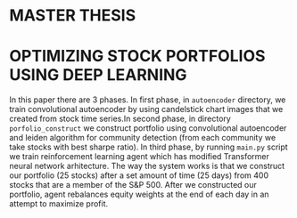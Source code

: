 # MASTER THESIS
# OPTIMIZING STOCK PORTFOLIOS USING DEEP LEARNING
In this paper there are 3 phases. In first phase, in `autoencoder` directory, we train convolutional autoencoder by using candelstick chart images that we created from stock time series.In second phase, in directory `porfolio_construct` we construct portfolio using convolutional autoencoder and leiden algorithm for community detection (from each community we take stocks with best sharpe ratio). In third phase, by running `main.py` script we train reinforcement learning agent which has modified Transformer neural network arhitecture. The way the system works is that we construct our portfolio (25 stocks) after a set amount of time (25 days) from 400 stocks that are a member of the S&P 500. After we constructed our portfolio, agent rebalances equity weights at the end of each day in an attempt to maximize profit.
